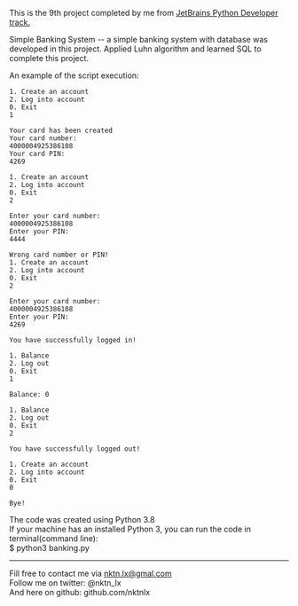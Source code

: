 This is the 9th project completed by me from [JetBrains Python Developer track.](https://hyperskill.org/tracks/2)

Simple Banking System -- a simple banking system with database was developed in this project. Applied Luhn algorithm and learned SQL to complete this project.  

An example of the script execution:  
```
1. Create an account
2. Log into account
0. Exit
1

Your card has been created
Your card number:
4000004925386108
Your card PIN:
4269

1. Create an account
2. Log into account
0. Exit
2

Enter your card number:
4000004925386108
Enter your PIN:
4444

Wrong card number or PIN!
1. Create an account
2. Log into account
0. Exit
2

Enter your card number:
4000004925386108
Enter your PIN:
4269

You have successfully logged in!

1. Balance
2. Log out
0. Exit
1

Balance: 0

1. Balance
2. Log out
0. Exit
2

You have successfully logged out!

1. Create an account
2. Log into account
0. Exit
0

Bye!
```


The code was created using Python 3.8  
If your machine has an installed Python 3, you can run the code in terminal(command line):  
$ python3 banking.py  


--------------------------------------------
Fill free to contact me via nktn.lx@gmal.com  
Follow me on twitter: @nktn_lx  
And here on github: github.com/nktnlx  